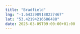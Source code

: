 ```yaml
---
title: "Bradfield"
lng: "-1.6432989188227467"
lat: "53.42194216686488"
date: 2025-03-09T09:00:00+01:00
---
```

